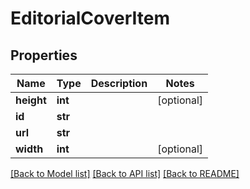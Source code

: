 # EditorialCoverItem

## Properties
Name | Type | Description | Notes
------------ | ------------- | ------------- | -------------
**height** | **int** |  | [optional] 
**id** | **str** |  | 
**url** | **str** |  | 
**width** | **int** |  | [optional] 

[[Back to Model list]](../README.md#documentation-for-models) [[Back to API list]](../README.md#documentation-for-api-endpoints) [[Back to README]](../README.md)


